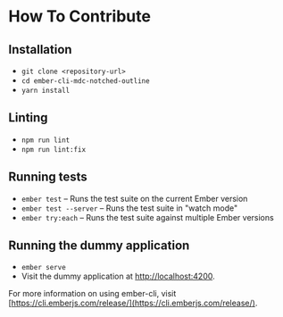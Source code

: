 # How To Contribute

## Installation

* `git clone <repository-url>`
* `cd ember-cli-mdc-notched-outline`
* `yarn install`

## Linting

* `npm run lint`
* `npm run lint:fix`

## Running tests

* `ember test` – Runs the test suite on the current Ember version
* `ember test --server` – Runs the test suite in "watch mode"
* `ember try:each` – Runs the test suite against multiple Ember versions

## Running the dummy application

* `ember serve`
* Visit the dummy application at [http://localhost:4200](http://localhost:4200).

For more information on using ember-cli, visit [https://cli.emberjs.com/release/](https://cli.emberjs.com/release/).
